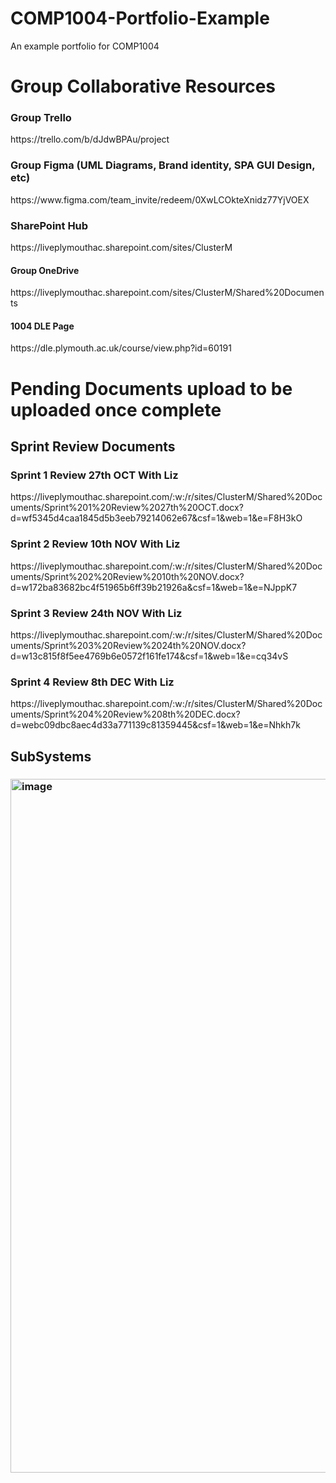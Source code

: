 # COMP1004-Portfolio-Example
An example portfolio for COMP1004

<h1>Group Collaborative Resources</h1>
<h3>Group Trello</h3>
https://trello.com/b/dJdwBPAu/project
<h3>Group Figma (UML Diagrams, Brand identity, SPA GUI Design, etc)</h3>
https://www.figma.com/team_invite/redeem/0XwLCOkteXnidz77YjVOEX
<h3>SharePoint Hub</h3>
https://liveplymouthac.sharepoint.com/sites/ClusterM
<h4>Group OneDrive</h4>
https://liveplymouthac.sharepoint.com/sites/ClusterM/Shared%20Documents
<h4>1004 DLE Page</h4>
https://dle.plymouth.ac.uk/course/view.php?id=60191

<h1>Pending Documents upload to be uploaded once complete</h1>
<h2>Sprint Review Documents</h2>
<h3>Sprint 1 Review 27th OCT With Liz</h3>
https://liveplymouthac.sharepoint.com/:w:/r/sites/ClusterM/Shared%20Documents/Sprint%201%20Review%2027th%20OCT.docx?d=wf5345d4caa1845d5b3eeb79214062e67&csf=1&web=1&e=F8H3kO
 
<h3>Sprint 2 Review 10th NOV With Liz</h3>
https://liveplymouthac.sharepoint.com/:w:/r/sites/ClusterM/Shared%20Documents/Sprint%202%20Review%2010th%20NOV.docx?d=w172ba83682bc4f51965b6ff39b21926a&csf=1&web=1&e=NJppK7
 
<h3>Sprint 3 Review 24th NOV With Liz</h3>
https://liveplymouthac.sharepoint.com/:w:/r/sites/ClusterM/Shared%20Documents/Sprint%203%20Review%2024th%20NOV.docx?d=w13c815f8f5ee4769b6e0572f161fe174&csf=1&web=1&e=cq34vS
 
<h3>Sprint 4 Review 8th DEC With Liz</h3>
https://liveplymouthac.sharepoint.com/:w:/r/sites/ClusterM/Shared%20Documents/Sprint%204%20Review%208th%20DEC.docx?d=webc09dbc8aec4d33a771139c81359445&csf=1&web=1&e=Nhkh7k
 


<h2>SubSystems</h2>
<h3><img width="1110" alt="image" src="https://user-images.githubusercontent.com/75914889/210138403-b4c5d195-b13a-434a-a972-95381297d6be.png"></h3>
